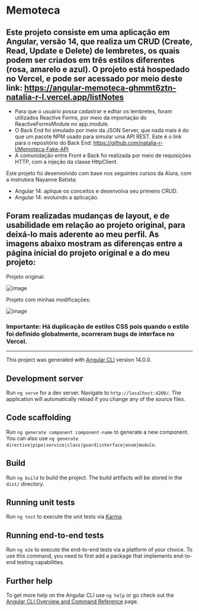 # Memoteca

## Este projeto consiste em uma aplicação em Angular, versão 14, que realiza um CRUD (Create, Read, Update e Delete) de lembretes, os quais podem ser criados em três estilos diferentes (rosa, amarelo e azul). O projeto está hospedado no Vercel, e pode ser acessado por meio deste link: https://angular-memoteca-ghmmt6ztn-natalia-r-l.vercel.app/listNotes

* Para que o usuário possa cadastrar e editar os lembretes, foram utilizados Reactive Forms, por meio da importação do ReactiveFormsModule no app.module. 
* O Back End foi simulado por meio da JSON Server, que nada mais é do que um pacote NPM usado para simular uma API REST. Este é o link para o repositório do Back End: https://github.com/natalia-r-l/Memoteca-Fake-API
* A comunidação entre Front e Back foi realizada por meio de requisições HTTP, com a injeção da classe HttpClient. 

Este projeto foi desenvolvido com base nos seguintes cursos da Alura, com a instrutora Nayanne Batista:
* Angular 14: aplique os conceitos e desenvolva seu primeiro CRUD. 
* Angular 14: evoluindo a aplicação. 

## Foram realizadas mudanças de layout, e de usabilidade em relação ao projeto original, para deixá-lo mais aderente ao meu perfil. As imagens abaixo mostram as diferenças entre a página inicial do projeto original e a do meu projeto: 

Projeto original: 


![image](https://github.com/natalia-r-l/Angular-Memoteca/assets/61936956/b31ea399-bc0e-45fa-bacc-39a4894434a8)


Projeto com minhas modificações: 

  ![image](https://github.com/natalia-r-l/Angular-Memoteca/assets/61936956/27707c89-914d-4fd3-b921-890d8084e691)


### Importante: Há duplicação de estilos CSS pois quando o estilo foi definido globalmente, ocorreram bugs de interface no Vercel. 


______________________________________________________________________________________________________________________________________________________________________________________


This project was generated with [Angular CLI](https://github.com/angular/angular-cli) version 14.0.0.

## Development server

Run `ng serve` for a dev server. Navigate to `http://localhost:4200/`. The application will automatically reload if you change any of the source files.

## Code scaffolding

Run `ng generate component component-name` to generate a new component. You can also use `ng generate directive|pipe|service|class|guard|interface|enum|module`.

## Build

Run `ng build` to build the project. The build artifacts will be stored in the `dist/` directory.

## Running unit tests

Run `ng test` to execute the unit tests via [Karma](https://karma-runner.github.io).

## Running end-to-end tests

Run `ng e2e` to execute the end-to-end tests via a platform of your choice. To use this command, you need to first add a package that implements end-to-end testing capabilities.

## Further help

To get more help on the Angular CLI use `ng help` or go check out the [Angular CLI Overview and Command Reference](https://angular.io/cli) page.
